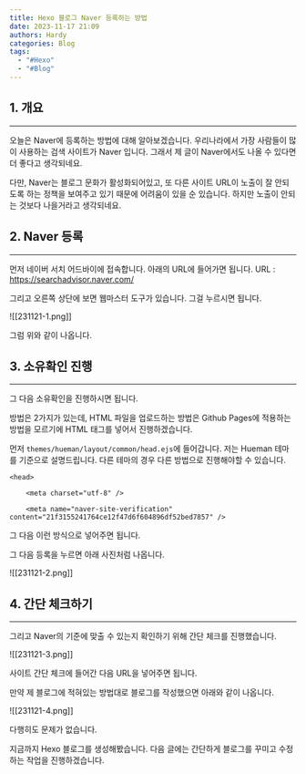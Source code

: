 ```yaml
---
title: Hexo 블로그 Naver 등록하는 방법
date: 2023-11-17 21:09
authors: Hardy
categories: Blog
tags:
  - "#Hexo"
  - "#Blog"
---
```

## 1. 개요
---
오늘은 Naver에 등록하는 방법에 대해 알아보겠습니다.
우리나라에서 가장 사람들이 많이 사용하는 검색 사이트가 Naver 입니다.
그래서 제 글이 Naver에서도 나올 수 있다면 더 좋다고 생각되네요.

다만, Naver는 블로그 문화가 활성화되어있고, 또 다른 사이트 URL이 노출이 잘 안되도록 하는 정책을 보여주고 있기 때문에 어려움이 있을 순 있습니다. 하지만 노출이 안되는 것보다 나을거라고 생각되네요.



## 2. Naver 등록
---
먼저 네이버 서치 어드바이에 접속합니다. 아래의 URL에 들어가면 됩니다.
URL : https://searchadvisor.naver.com/

그리고 오른쪽 상단에 보면 웹마스터 도구가 있습니다. 그걸 누르시면 됩니다.

![[231121-1.png]]

그럼 위와 같이 나옵니다.

## 3. 소유확인 진행
---
그 다음 소유확인을 진행하시면 됩니다.

방법은 2가지가 있는데, HTML 파일을 업로드하는 방법은 Github Pages에 적용하는 방법을 모르기에 HTML 태그를 넣어서 진행하겠습니다.

먼저 `themes/hueman/layout/common/head.ejs`에 들어갑니다.
저는 Hueman 테마를 기준으로 설명드립니다. 다른 테마의 경우 다른 방법으로 진행해야할 수 있습니다.

```
<head>

    <meta charset="utf-8" />

    <meta name="naver-site-verification" content="21f3155241764ce12f47d6f604896df52bed7857" />
```

그 다음 이런 방식으로 넣어주면 됩니다.

그 다음 등록을 누르면 아래 사진처럼 나옵니다.

![[231121-2.png]]



## 4. 간단 체크하기
---
그리고 Naver의 기준에 맞출 수 있는지 확인하기 위해 간단 체크를 진행했습니다.

![[231121-3.png]]

사이트 간단 체크에 들어간 다음 URL을 넣어주면 됩니다.

만약 제 블로그에 적혀있는 방법대로 블로그를 작성했으면 아래와 같이 나옵니다.

![[231121-4.png]]

다행히도 문제가 없습니다.

지금까지 Hexo 블로그를 생성해봤습니다.
다음 글에는 간단하게 블로그를 꾸미고 수정하는 작업을 진행하겠습니다.